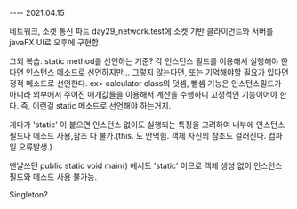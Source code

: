 ---- 2021.04.15

네트워크, 소켓 통신 파트
day29_network.test에 소켓 기반 클라이언트와 서버를 javaFX UI로 오후에 구현함.

그외 복습.
static method를 선언하는 기준?
각 인스턴스 필드를 이용해서 실행해야 한다면 인스턴스 메소드로 선언하지만...
그렇지 않는다면, 또는 기억해야할 필요가 있다면 정적 메소드로 선언한다.
ex> calculator class의 덧셈, 뻴셈 기능은 인스턴스필드가 아니라
외부에서 주어진 매개값들을 이용해서 계산을 수행하니
고정적인 기능이어야 한다. 즉, 이런걸 static 메소드로 선언해야 하는거지.

게다가 'static' 이 붙으면 인스턴스 없이도 실행되는 특징을 고려하여
내부에 인스턴스 필드나 메소드 사용,참조 다 불가.(this. 도 안먹힘. 객체  자신의 참조도 걸러진다. 컴파일 오류발생.)

맨날쓰던
public static void main() 에서도
'static' 이므로 객체 생성 없이 인스턴스 필드와 메소드 사용 불가능.



Singleton?




